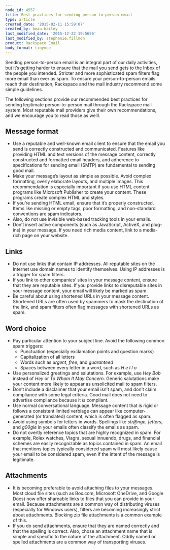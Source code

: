 ```yaml
---
node_id: 4557
title: Best practices for sending person-to-person email
type: article
created_date: '2015-02-11 15:59:07'
created_by: beau.bailey
last_modified_date: '2015-12-22 19:5656'
last_modified_by: stephanie.fillmon
product: Rackspace Email
body_format: tinymce
---
```


Sending person-to-person email is an integral part of our daily
activities, but it&rsquo;s getting harder to ensure that the mail you send
gets to the Inbox of the people you intended. Stricter and more
sophisticated spam filters flag more email than ever as spam. To ensure
your person-to-person emails reach their destination, Rackspace and the
mail industry recommend some simple guidelines.

The following sections provide our recommended best practices for
sending legitimate person-to-person mail through the Rackspace mail
system. Most reputable mail providers give their own recommendations,
and we encourage you to read those as welll.

Message format
--------------

-   Use a reputable and well-known email client to ensure that the email
    you send is correctly constructed and communicated. Features like
    providing HTML and text versions of the message content, correctly
    constructed and formatted email headers, and adherence to
    specifications for sending email (SMTP) are fundamental to sending
    good mail.
-   Make your message&rsquo;s layout as simple as possible. Avoid complex
    formatting, overly elaborate layouts, and multiple images. This
    recommendation is especially important if you use HTML content
    programs like Microsoft Publisher to create your content. These
    programs create complex HTML and styles.
-   If you&rsquo;re sending HTML email, ensure that it&rsquo;s properly constructed.
    Items like missing or empty tags, poor formatting, and non-standard
    conventions are spam indicators.
-   Also, do not use invisible web-based tracking tools in your emails.
-   Don&rsquo;t insert active components (such as JavaScript, ActiveX, and
    plug-ins) in your message. If you need rich media content, link to a
    media-rich page on your website.

Links
-----

-   Do not use links that contain IP addresses. All reputable sites on
    the Internet use domain names to identify themselves. Using IP
    addresses is a trigger for spam filters.
-   If you link to other companies&rsquo; sites in your message content,
    ensure that they are reputable sites. If you provide links to
    disreputable sites in your message content, your email will likely
    be marked as spam.
-   Be careful about using shortened URLs in your message content.
    Shortened URLs are often used by spammers to mask the destination of
    the link, and spam filters often flag messages with shortened URLs
    as spam.

Word choice
-----------

-   Pay particular attention to your subject line. Avoid the following
    common spam triggers:
    -   Punctuation (especially exclamation points and question marks)
    -   Capitalization of all letters
    -   Words such as *urgent*, *free*, and *guaranteed*
    -   Spaces between every letter in a word, such as *H e l l o*
-   Use personalized greetings and salutations. For example, use *Hey
    Bob* instead of *Hey* or *To Whom It May Concern*. Generic
    salutations make your content more likely to appear as unsolicited
    mail to spam filters.
-   Don&rsquo;t include a disclaimer that your email isn&rsquo;t spam, and don&rsquo;t
    claim compliance with some legal criteria. Good mail does not need
    to advertise compliance because it *is* compliant.
-   Use normal conversational language. Message content that is rigid or
    follows a consistent limited verbiage can appear like
    computer-generated (or translated) content, which is often flagged
    as spam.
-   Avoid using symbols for letters in words. Spellings like *str@nge*,
    *|etters*, and *g00gle* in your emails often classify the emails as
    spam.
-   Do not overtly reference topics that are highly recognized in spam.
    For example, Rolex watches, Viagra, sexual innuendo, drugs, and
    financial schemes are easily recognizable as topics contained in
    spam. An email that mentions topics typically considered spam will
    most likely cause your email to be considered spam, even if the
    intent of the message is legitimate.

Attachments
-----------

-   It is becoming preferable to avoid attaching files to your messages.
    Most cloud file sites (such as Box.com, Microsoft OneDrive, and
    Google Docs) now offer shareable links to files that you can provide
    in your email. Because attachments are a common way of distributing
    viruses (especially for Windows users), filters are becoming
    increasingly strict about attachments. Blocking zip file attachments
    is a common example of this.
-   If you do send attachments, ensure that they are named correctly and
    that the spelling is correct. Also, chose an attachment name that is
    simple and specific to the nature of the attachment. Oddly named or
    spelled attachments are a common way of transporting viruses.


